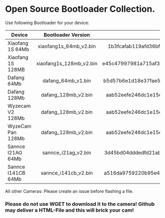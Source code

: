 # Open Source Bootloader Collection.

Use following Bootloader for your device:

| Device        | Bootloader Version           | MD5 of the file  |
| ------------- |:-------------:| -----:|
| Xiaofang 1S 64Mb    | xiaofang1s_64mb_v2.bin | 1b3fcafab119afd36bf4270c1d3c4da1 |
| Xiaofang 1S 128MB    | xiaofang1s_128mb_v2.bin | e45c47997981a715af33c03d8e7a0047 |
| Dafang 64Mb    |   dafang_64mb_v1.bin    | b5d57b6e1d18e37fae5ed07b0633c7cc   |
| Dafang 128Mb |  dafang_128mb_v2.bin     |    aab52eefe246dc1e15e56b253df3d64f |
| Wyzecam V2 128Mb |  dafang_128mb_v2.bin     |  aab52eefe246dc1e15e56b253df3d64f   |
| WyzeCam Pan 128Mb|  dafang_128mb_v2.bin     |    aab52eefe246dc1e15e56b253df3d64f |
| Sannce I21AG 64Mb |  sannce_i21ag_v2.bin     |    3d45bd04dddedfd21ab3d8923cf2c675 |
| Sannce I141CB 64Mb |  sannce_i141cb_v2.bin     |    a516da9759220b95e4f0f854b65d976f |




All other Cameras: Please create an issue before flashing a file.


### Please do not use WGET to download it to the camera! Github may deliver a HTML-File and this will brick your cam! 